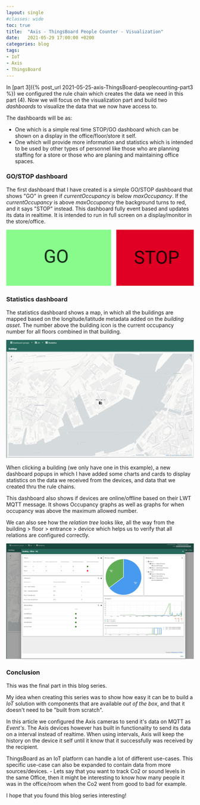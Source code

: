 ```yaml
---
layout: single
#classes: wide
toc: true
title:  "Axis - ThingsBoard People Counter - Visualization"
date:   2021-05-29 17:00:00 +0200
categories: blog
tags: 
- IoT
- Axis
- ThingsBoard
---
```


In [part 3]({% post_url 2021-05-25-axis-ThingsBoard-peoplecounting-part3 %}) we configured the rule chain which creates the data we need in this part (4). Now we will focus on the visualization part and build two *dashboards* to visualize the data that we now have access to.

The dashboards will be as:

* One which is a simple real time STOP/GO dashboard which can be shown on a display in the office/floor/store it self.
* One which will provide more information and statistics which is intended to be used by other types of personnel like those who are planning staffing for a store or those who are planing and maintaining office spaces.  

### GO/STOP dashboard

The first dashboard that I have created is a simple GO/STOP dashboard that shows "GO" in green if *currentOccupancy* is below *maxOccupancy*. If the *currentOccupancy* is above *maxOccupancy* the background turns to red, and it says "STOP" instead. This dashboard fully event based and updates its data in realtime. It is intended to run in full screen on a display/monitor in the store/office.

[![GO](/assets/images/axis-ThingsBoard-peoplecounting-part4/go_stop.png)](/assets/images/axis-ThingsBoard-peoplecounting-part4/go_stop.png)

### Statistics dashboard

The statistics dashboard shows a map, in which all the buildings are mapped based on the longitude/latitude metadata added on the *building asset*. The number above the building icon is the current occupancy number for all floors combined in that building.

[![GO](/assets/images/axis-ThingsBoard-peoplecounting-part4/map.png)](/assets/images/axis-ThingsBoard-peoplecounting-part4/map.png)

When clicking a building (we only have one in this example), a new dashboard popups in which I have added some charts and cards to display statistics on the data we received from the devices, and data that we created thru the rule chains.

This dashboard also shows if devices are online/offline based on their LWT MQTT message. It shows Occupancy graphs as well as graphs for when occupancy was above the maximum allowed number.

We can also see how the *relation tree* looks like, all the way from the building > floor > entrance > device which helps us to verify that all relations are configured correctly.

[![GO](/assets/images/axis-ThingsBoard-peoplecounting-part4/details.png)](/assets/images/axis-ThingsBoard-peoplecounting-part4/details.png)

### Conclusion

This was the final part in this blog series.

My idea when creating this series was to show how easy it can be to build a *IoT* solution with components that are available *out of the box*, and that it doesn't need to be "built from scratch".

In this article we configured the Axis cameras to send it's data on MQTT as *Event's*. The Axis devices however has built in functionality to send its data on a interval instead of realtime. When using intervals, Axis will keep the history on the device it self until it know that it successfully was received by the recipient.

ThingsBoard as an IoT platform can handle a lot of different use-cases. This specific use-case can also be expanded to contain data from more sources/devices. - Lets say that you want to track Co2 or sound levels in the same Office, then it might be interesting to know how many people it was in the office/room when the Co2 went from good to bad for example.

I hope that you found this blog series interesting!
